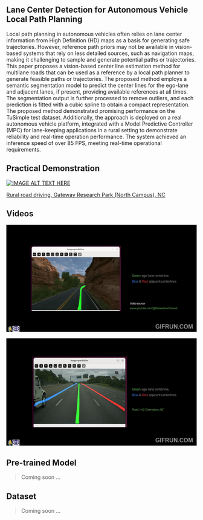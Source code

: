 ## Lane Center Detection for Autonomous Vehicle Local Path Planning
Local path planning in autonomous vehicles often
relies on lane center information from High Definition (HD) maps as a basis for generating safe trajectories. However,
reference path priors may not be available in vision-based systems that rely on less detailed sources, such as navigation
maps, making it challenging to sample and generate potential paths or trajectories. This paper proposes a vision-based
center line estimation method for multilane roads that can be used as a reference by a local path planner to generate
feasible paths or trajectories. The proposed method employs a semantic segmentation model to predict the center lines for
the ego-lane and adjacent lanes, if present, providing available references at all times. The segmentation output is further
processed to remove outliers, and each prediction is fitted with a cubic spline to obtain a compact representation. The
proposed method demonstrated promising performance on the TuSimple test dataset. Additionally, the approach is deployed
on a real autonomous vehicle platform, integrated with a Model Predictive Controller (MPC) for lane-keeping applications in a
rural setting to demonstrate reliability and real-time operation performance. The system achieved an inference speed of over
85 FPS, meeting real-time operational requirements.


## Practical Demonstration
[![IMAGE ALT TEXT HERE](https://img.youtube.com/vi/QUAs-sD0vJs/0.jpg)](https://youtu.be/QUAs-sD0vJs)

<a href="https://youtu.be/QUAs-sD0vJs"> Rural road driving, Gateway Research Park (North Campus), NC </a>

## Videos

<a href="https://youtu.be/dKMmFGmO6DQ">![til](https://github.com/ACCESSLab/center_lane_prediction/blob/main/images/Lane_Centerline_Prediction.gif)</a>


<a href="https://youtu.be/D7gnvfqeM84">![til](https://github.com/ACCESSLab/center_lane_prediction/blob/main/images/Lane_Centerline_Prediction_Highway.gif)</a>

## Pre-trained Model 
> Coming soon ...
## Dataset
> Coming soon ...
